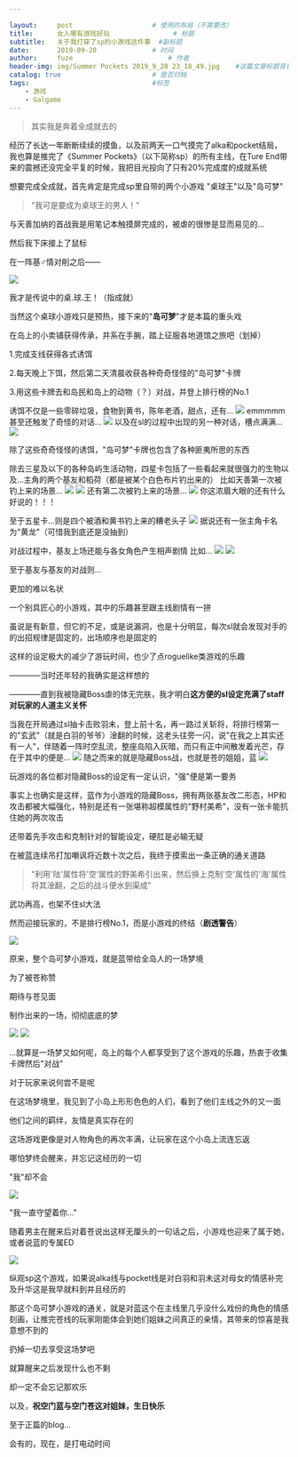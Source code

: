 ```yaml
---

layout:     post   				    # 使用的布局（不需要改）
title:      女人哪有游戏好玩 				# 标题 
subtitle:   关于我打穿了sp的小游戏这件事  #副标题
date:       2019-09-20 				# 时间
author:     fuze 						# 作者
header-img: img/Summer Pockets 2019_9_20 23_18_49.jpg    #这篇文章标题背景图片
catalog: true 						# 是否归档
tags:								#标签
    - 游戏
    - Galgame
---
```


>其实我是奔着全成就去的

经历了长达一年断断续续的摸鱼，以及前两天一口气摸完了alka和pocket结局，我也算是推完了《Summer Pockets》（以下简称sp）的所有主线，在Ture End带来的震撼还没完全平复的时候，我把目光投向了只有20%完成度的成就系统

想要完成全成就，首先肯定是完成sp里自带的两个小游戏
"桌球王"以及"岛可梦"

>"我可是要成为桌球王的男人！"

与天善加纳的首战我是用笔记本触摸屏完成的，被虐的很惨是显而易见的...

然后我下床接上了鼠标

在一阵基♂情对削之后——

![](https://cdn.jsdelivr.net/gh/NoordZeedebuTirpitz/pic/Summer%20Pockets%20%EF%BC%97%E6%9C%88%EF%BC%92%EF%BC%99%E6%97%A5%202019_9_20%2021_16_52.png)

我才是传说中的桌.球.王！（指成就）

当然这个桌球小游戏只是预热，接下来的"**岛可梦**"才是本篇的重头戏

在岛上的小卖铺获得传承，并系在手腕，踏上征服各地道馆之旅吧（划掉）

1.完成支线获得各式诱饵

2.每天晚上下饵，然后第二天清晨收获各种奇奇怪怪的"岛可梦"卡牌

3.用这些卡牌去和岛民和岛上的动物（？）对战，并登上排行榜的No.1

诱饵不仅是一些零碎垃圾，食物到黄书，陈年老酒，甜点，还有...
![](https://cdn.jsdelivr.net/gh/NoordZeedebuTirpitz/pic/Summer%20Pockets%20%EF%BC%98%E6%9C%88%EF%BC%97%E6%97%A5%20%20%20%E6%9E%AB%E7%AC%9B%E6%B1%89%E5%8C%96%E7%BB%84%EF%BC%B6%EF%BD%85%EF%BD%92%EF%BC%91%EF%BC%8E%EF%BC%95%202019_9_20%2017_49_02.png)
emmmmm甚至还触发了奇怪的对话...
![](https://cdn.jsdelivr.net/gh/NoordZeedebuTirpitz/pic/Summer%20Pockets%20%EF%BC%98%E6%9C%88%EF%BC%97%E6%97%A5%20%20%20%E6%9E%AB%E7%AC%9B%E6%B1%89%E5%8C%96%E7%BB%84%EF%BC%B6%EF%BD%85%EF%BD%92%EF%BC%91%EF%BC%8E%EF%BC%95%202019_9_20%2017_52_34.png)
以及在sl的过程中出现的另一种对话，槽点满满...
![](https://cdn.jsdelivr.net/gh/NoordZeedebuTirpitz/pic/Summer%20Pockets%20%EF%BC%98%E6%9C%88%EF%BC%97%E6%97%A5%20%20%20%E6%9E%AB%E7%AC%9B%E6%B1%89%E5%8C%96%E7%BB%84%EF%BC%B6%EF%BD%85%EF%BD%92%EF%BC%91%EF%BC%8E%EF%BC%95%202019_9_20%2018_02_47.png)

除了这些奇奇怪怪的诱饵，"岛可梦"卡牌也包含了各种匪夷所思的东西

除去三星及以下的各种岛屿生活动物，四星卡包括了一些看起来就很强力的生物以及...主角的两个基友和稻荷（都是被某个白色布片钓出来的）
比如天善第一次被钓上来的场景...
![](https://cdn.jsdelivr.net/gh/NoordZeedebuTirpitz/pic/Summer%20Pockets%20%EF%BC%98%E6%9C%88%EF%BC%97%E6%97%A5%20%20%20%E6%9E%AB%E7%AC%9B%E6%B1%89%E5%8C%96%E7%BB%84%EF%BC%B6%EF%BD%85%EF%BD%92%EF%BC%91%EF%BC%8E%EF%BC%95%202019_9_20%2017_56_05%20(2).png)
![](https://cdn.jsdelivr.net/gh/NoordZeedebuTirpitz/pic/Summer%20Pockets%20%EF%BC%98%E6%9C%88%EF%BC%97%E6%97%A5%20%20%20%E6%9E%AB%E7%AC%9B%E6%B1%89%E5%8C%96%E7%BB%84%EF%BC%B6%EF%BD%85%EF%BD%92%EF%BC%91%EF%BC%8E%EF%BC%95%202019_9_20%2017_56_19.png)
还有第二次被钓上来的场景...
![](https://cdn.jsdelivr.net/gh/NoordZeedebuTirpitz/pic/Summer%20Pockets%20%EF%BC%98%E6%9C%88%EF%BC%91%E6%97%A5%20%20%20%E6%9E%AB%E7%AC%9B%E6%B1%89%E5%8C%96%E7%BB%84%EF%BC%B6%EF%BD%85%EF%BD%92%EF%BC%91%EF%BC%8E%EF%BC%95%202019_9_20%2019_47_32.png)
你这浓眉大眼的还有什么好说的！！！

至于五星卡...则是四个被酒和黄书钓上来的糟老头子
![](https://cdn.jsdelivr.net/gh/NoordZeedebuTirpitz/pic/IMG_3069.JPG)
据说还有一张主角卡名为"黄龙"（可惜我到底还是没抽到）

对战过程中，基友上场还能与各女角色产生相声剧情
比如...
![](https://cdn.jsdelivr.net/gh/NoordZeedebuTirpitz/pic/Summer%20Pockets%20%EF%BC%98%E6%9C%88%EF%BC%97%E6%97%A5%20%20%20%E6%9E%AB%E7%AC%9B%E6%B1%89%E5%8C%96%E7%BB%84%EF%BC%B6%EF%BD%85%EF%BD%92%EF%BC%91%EF%BC%8E%EF%BC%95%202019_9_20%2018_17_05.png)
![](https://cdn.jsdelivr.net/gh/NoordZeedebuTirpitz/pic/Summer%20Pockets%20%EF%BC%98%E6%9C%88%EF%BC%97%E6%97%A5%20%20%20%E6%9E%AB%E7%AC%9B%E6%B1%89%E5%8C%96%E7%BB%84%EF%BC%B6%EF%BD%85%EF%BD%92%EF%BC%91%EF%BC%8E%EF%BC%95%202019_9_20%2018_17_11.png)

至于基友与基友的对战则...

更加的难以名状

一个别具匠心的小游戏，其中的乐趣甚至跟主线剧情有一拼

虽说是有新意，但它的不足，或是说漏洞，也是十分明显，每次sl就会发现对手的的出招规律是固定的，出场顺序也是固定的

这样的设定极大的减少了游玩时间，也少了点roguelike类游戏的乐趣

————当时还年轻的我确实是这样想的

————直到我被隐藏Boss虐的体无完肤，我才明白**这方便的sl设定充满了staff对玩家的人道主义关怀**

当我在开局通过sl抽卡击败羽未，登上前十名，再一路过关斩将，将排行榜第一的"玄武"（就是白羽的爷爷）淦翻的时候，这老头往旁一闪，说"在我之上其实还有一人"，伴随着一阵时空乱流，整座岛陷入灰暗，而只有正中间散发着光芒，存在于其中的便是...
![](https://cdn.jsdelivr.net/gh/NoordZeedebuTirpitz/pic/Summer%20Pockets%20%EF%BC%98%E6%9C%88%EF%BC%94%E6%97%A5%20%20%20%E6%9E%AB%E7%AC%9B%E6%B1%89%E5%8C%96%E7%BB%84%EF%BC%B6%EF%BD%85%EF%BD%92%EF%BC%91%EF%BC%8E%EF%BC%95%202019_9_20%2020_11_17.png)
随之而来的就是隐藏Boss战，也就是苍的姐姐，蓝
![](https://cdn.jsdelivr.net/gh/NoordZeedebuTirpitz/pic/Summer%20Pockets%20%EF%BC%98%E6%9C%88%EF%BC%94%E6%97%A5%20%20%20%E6%9E%AB%E7%AC%9B%E6%B1%89%E5%8C%96%E7%BB%84%EF%BC%B6%EF%BD%85%EF%BD%92%EF%BC%91%EF%BC%8E%EF%BC%95%202019_9_20%2020_09_54.png)

玩游戏的各位都对隐藏Boss的设定有一定认识，"强"便是第一要务

事实上也确实是这样，蓝作为小游戏的隐藏Boss，拥有两张基友改二形态，HP和攻击都被大幅强化，特别是还有一张堪称超模属性的"野村美希"，没有一张卡能抗住她的两次攻击

还带着先手攻击和克制针对的智能设定，硬肛是必输无疑

在被蓝连续吊打加嘲讽将近数十次之后，我终于摸索出一条正确的通关道路

>"利用'陆'属性将'空'属性的野美希引出来，然后换上克制'空'属性的'海'属性将其淦翻，之后的战斗便水到渠成"

武功再高，也架不住sl大法

然而迎接玩家的，不是排行榜No.1，而是小游戏的终结（**剧透警告**）

![](https://cdn.jsdelivr.net/gh/NoordZeedebuTirpitz/pic/Summer%20Pockets%20%EF%BC%98%E6%9C%88%EF%BC%94%E6%97%A5%20%20%20%E6%9E%AB%E7%AC%9B%E6%B1%89%E5%8C%96%E7%BB%84%EF%BC%B6%EF%BD%85%EF%BD%92%EF%BC%91%EF%BC%8E%EF%BC%95%202019_9_20%2020_52_52.png)

原来，整个岛可梦小游戏，就是蓝带给全岛人的一场梦境

为了被苍称赞

期待与苍见面

制作出来的一场，彻彻底底的梦

![](https://cdn.jsdelivr.net/gh/NoordZeedebuTirpitz/pic/Summer%20Pockets%20%EF%BC%98%E6%9C%88%EF%BC%94%E6%97%A5%20%20%20%E6%9E%AB%E7%AC%9B%E6%B1%89%E5%8C%96%E7%BB%84%EF%BC%B6%EF%BD%85%EF%BD%92%EF%BC%91%EF%BC%8E%EF%BC%95%202019_9_20%2020_53_57.png)
![](https://cdn.jsdelivr.net/gh/NoordZeedebuTirpitz/pic/Summer%20Pockets%20%EF%BC%98%E6%9C%88%EF%BC%94%E6%97%A5%20%20%20%E6%9E%AB%E7%AC%9B%E6%B1%89%E5%8C%96%E7%BB%84%EF%BC%B6%EF%BD%85%EF%BD%92%EF%BC%91%EF%BC%8E%EF%BC%95%202019_9_20%2020_54_06.png)

...就算是一场梦又如何呢，岛上的每个人都享受到了这个游戏的乐趣，热衷于收集卡牌然后"对战"

对于玩家来说何尝不是呢

在这场梦境里，我见到了小岛上形形色色的人们，看到了他们主线之外的又一面

他们之间的羁绊，友情是真实存在的

这场游戏更像是对人物角色的再次丰满，让玩家在这个小岛上流连忘返

哪怕梦终会醒来，并忘记这经历的一切

"我"却不会

![](https://cdn.jsdelivr.net/gh/NoordZeedebuTirpitz/pic/Summer%20Pockets%20%EF%BC%98%E6%9C%88%EF%BC%94%E6%97%A5%20%20%20%E6%9E%AB%E7%AC%9B%E6%B1%89%E5%8C%96%E7%BB%84%EF%BC%B6%EF%BD%85%EF%BD%92%EF%BC%91%EF%BC%8E%EF%BC%95%202019_9_20%2020_54_51.png)

"我一直守望着你..."

随着男主在醒来后对着苍说出这样无厘头的一句话之后，小游戏也迎来了属于她，或者说蓝的专属ED

![](https://cdn.jsdelivr.net/gh/NoordZeedebuTirpitz/pic/Summer%20Pockets%20%EF%BC%98%E6%9C%88%EF%BC%94%E6%97%A5%20%20%20%E6%9E%AB%E7%AC%9B%E6%B1%89%E5%8C%96%E7%BB%84%EF%BC%B6%EF%BD%85%EF%BD%92%EF%BC%91%EF%BC%8E%EF%BC%95%202019_9_20%2020_59_33.png)

纵观sp这个游戏，如果说alka线与pocket线是对白羽和羽未这对母女的情感补完及升华这是我早就料到并且经历的

那这个岛可梦小游戏的通关，就是对蓝这个在主线里几乎没什么戏份的角色的情感刻画，让推完苍线的玩家刚能体会到她们姐妹之间真正的亲情，其带来的惊喜是我意想不到的

扔掉一切去享受这场梦吧

就算醒来之后发现什么也不剩

却一定不会忘记那欢乐

以及，**祝空门蓝与空门苍这对姐妹，生日快乐**

至于正篇的blog...

会有的，现在，是打电动时间
